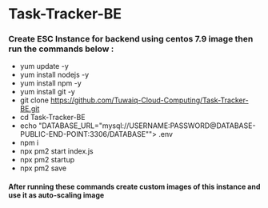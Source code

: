 # Task-Tracker-BE

### Create ESC Instance for backend using centos 7.9 image then run the commands below :

 

- yum update -y
- yum install nodejs -y
- yum install npm -y
- yum install git -y
- git clone https://github.com/Tuwaiq-Cloud-Computing/Task-Tracker-BE.git
- cd Task-Tracker-BE
- echo "DATABASE_URL=\"mysql://USERNAME:PASSWORD@DATABASE-PUBLIC-END-POINT:3306/DATABASE\""> .env
- npm i
- npx pm2 start index.js
- npx pm2 startup 
- npx pm2 save

#### After running these commands create custom images of this instance and use it as auto-scaling image
